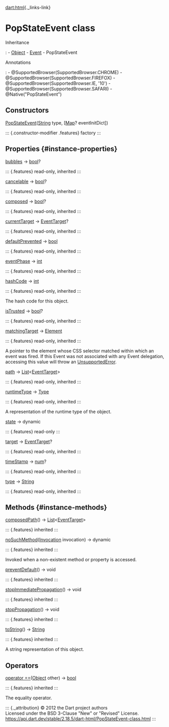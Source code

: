 [dart:html](../dart-html/dart-html-library){._links-link}

PopStateEvent class
===================

Inheritance

:   -   [Object](../dart-core/object-class)
    -   [Event](event-class)
    -   PopStateEvent

Annotations

:   -   \@SupportedBrowser(SupportedBrowser.CHROME)
    -   \@SupportedBrowser(SupportedBrowser.FIREFOX)
    -   \@SupportedBrowser(SupportedBrowser.IE, \'10\')
    -   \@SupportedBrowser(SupportedBrowser.SAFARI)
    -   \@Native(\"PopStateEvent\")

Constructors
------------

[PopStateEvent](popstateevent/popstateevent)([String](../dart-core/string-class)
type, \[[Map](../dart-core/map-class)? eventInitDict\])

::: {.constructor-modifier .features}
factory
:::

Properties {#instance-properties}
----------

[bubbles](event/bubbles) → [bool](../dart-core/bool-class)?

::: {.features}
read-only, inherited
:::

[cancelable](event/cancelable) → [bool](../dart-core/bool-class)?

::: {.features}
read-only, inherited
:::

[composed](event/composed) → [bool](../dart-core/bool-class)?

::: {.features}
read-only, inherited
:::

[currentTarget](event/currenttarget) → [EventTarget](eventtarget-class)?

::: {.features}
read-only, inherited
:::

[defaultPrevented](event/defaultprevented) →
[bool](../dart-core/bool-class)

::: {.features}
read-only, inherited
:::

[eventPhase](event/eventphase) → [int](../dart-core/int-class)

::: {.features}
read-only, inherited
:::

[hashCode](../dart-core/object/hashcode) → [int](../dart-core/int-class)

::: {.features}
read-only, inherited
:::

The hash code for this object.

[isTrusted](event/istrusted) → [bool](../dart-core/bool-class)?

::: {.features}
read-only, inherited
:::

[matchingTarget](event/matchingtarget) → [Element](element-class)

::: {.features}
read-only, inherited
:::

A pointer to the element whose CSS selector matched within which an
event was fired. If this Event was not associated with any Event
delegation, accessing this value will throw an
[UnsupportedError](../dart-core/unsupportederror-class).

[path](event/path) →
[List](../dart-core/list-class)\<[EventTarget](eventtarget-class)\>

::: {.features}
read-only, inherited
:::

[runtimeType](../dart-core/object/runtimetype) →
[Type](../dart-core/type-class)

::: {.features}
read-only, inherited
:::

A representation of the runtime type of the object.

[state](popstateevent/state) → dynamic

::: {.features}
read-only
:::

[target](event/target) → [EventTarget](eventtarget-class)?

::: {.features}
read-only, inherited
:::

[timeStamp](event/timestamp) → [num](../dart-core/num-class)?

::: {.features}
read-only, inherited
:::

[type](event/type) → [String](../dart-core/string-class)

::: {.features}
read-only, inherited
:::

Methods {#instance-methods}
-------

[composedPath](event/composedpath)() →
[List](../dart-core/list-class)\<[EventTarget](eventtarget-class)\>

::: {.features}
inherited
:::

[noSuchMethod](../dart-core/object/nosuchmethod)([Invocation](../dart-core/invocation-class)
invocation) → dynamic

::: {.features}
inherited
:::

Invoked when a non-existent method or property is accessed.

[preventDefault](event/preventdefault)() → void

::: {.features}
inherited
:::

[stopImmediatePropagation](event/stopimmediatepropagation)() → void

::: {.features}
inherited
:::

[stopPropagation](event/stoppropagation)() → void

::: {.features}
inherited
:::

[toString](../dart-core/object/tostring)() →
[String](../dart-core/string-class)

::: {.features}
inherited
:::

A string representation of this object.

Operators
---------

[operator
==](../dart-core/object/operator_equals)([Object](../dart-core/object-class)
other) → [bool](../dart-core/bool-class)

::: {.features}
inherited
:::

The equality operator.

::: {._attribution}
© 2012 the Dart project authors\
Licensed under the BSD 3-Clause \"New\" or \"Revised\" License.\
<https://api.dart.dev/stable/2.18.5/dart-html/PopStateEvent-class.html>
:::
